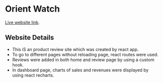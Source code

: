 # Orient Watch

 [Live website link](https://fantastic-yeot-b15170.netlify.app/).

## Website Details
- This iS an product review site which was created by react app.
- To go to different pages without reloading page, react routes were used.
- Reviews were added in both home and review page by using a custom hook.
- In dashboard page, charts of sales and revenues were displayed by using react recharts.
